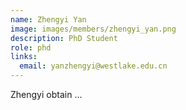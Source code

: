 ```yaml
---
name: Zhengyi Yan
image: images/members/zhengyi_yan.png
description: PhD Student
role: phd
links:
  email: yanzhengyi@westlake.edu.cn
---
```


Zhengyi obtain ...
